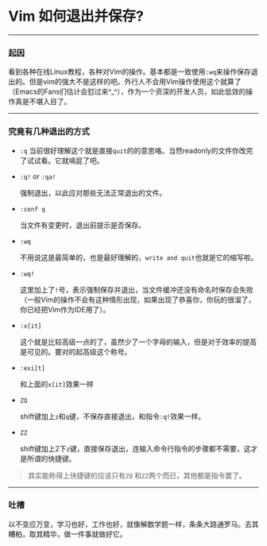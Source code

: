 Vim 如何退出并保存?
====

***

### 起因

看到各种在线Linux教程，各种对Vim的操作。基本都是一致使用`:wq`来操作保存退出的。但是vim的强大不是这样的吧。外行人不会用Vim操作使用这个就算了（Emacs的Fans们估计会怼过来^\_^），作为一个资深的开发人员，如此低效的操作真是不堪入目了。

***

### 究竟有几种退出的方式

* `:q`
    当前很好理解这个就是直接`quit`的的意思咯。当然readonly的文件你改完了试试看。它就嗝屁了吧。

* `:q!` or `:qa!`

    强制退出，以此应对那些无法正常退出的文件。

* `:conf q`

    当文件有变更时，退出前提示是否保存。

* `:wq`

    不用说这是最简单的，也是最好理解的，`write and quit`也就是它的缩写啦。

* `:wq!`

    这里加上了`!`号，表示强制保存并退出，当文件缓冲还没有命名时保存会失败（一般Vim的操作不会有这种情形出现，如果出现了恭喜你，你玩的很溜了，你已经把Vim作为IDE用了）。

* `:x[it]`

    这个就是比较高级一点的了，虽然少了一个字母的输入，但是对于效率的提高是可见的。要对的起高级这个称号。

* `:exi[t]`

    和上面的`x[it]`效果一样

* `ZQ`

    shift键加上`z`和`q`键，不保存直接退出，和指令`:q!`效果一样。

* `ZZ`

    shift键加上2下`z`键，直接保存退出，连输入命令行指令的步骤都不需要，这才是所谓的快捷键。

> 其实能称得上快捷键的应该只有`ZQ` 和`ZZ`两个而已，其他都是指令罢了。

***

### 吐槽

以不变应万变，学习也好，工作也好，就像解数学题一样，条条大路通罗马。去其糟粕，取其精华，做一件事就做好它。
